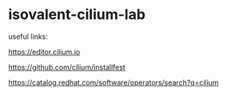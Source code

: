 # isovalent-cilium-lab

useful links:

https://editor.cilium.io

https://github.com/cilium/installfest

https://catalog.redhat.com/software/operators/search?q=cilium
